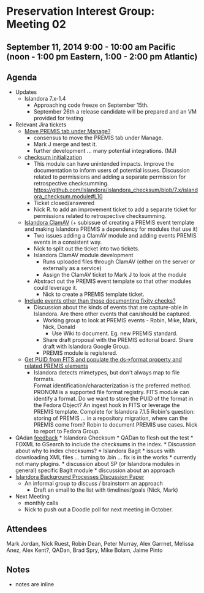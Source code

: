 # Preservation Interest Group: Meeting 02

## September 11, 2014 9:00 - 10:00 am Pacific (noon - 1:00 pm Eastern, 1:00 - 2:00 pm Atlantic)

## Agenda

* Updates 
  * Islandora 7.x-1.4
     * Approaching code freeze on September 15th.
     * September 26th a release candidate will be prepared and an VM provided for testing
* Relevant Jira tickets
  * [Move PREMIS tab under Manage?](https://jira.duraspace.org/browse/ISLANDORA-1007)
     * consensus to move the PREMIS tab under Manage.
     * Mark J merge and test it.
     * further development ... many potential integrations. (MJ)
  * [checksum initialization](https://jira.duraspace.org/browse/ISLANDORA-1026)
     * This module can have unintended impacts.  Improve the documentation to inform users of potential issues. 
     Discussion related to permissions and adding a separate permission for retrospective checksumming.
     https://github.com/Islandora/islandora_checksum/blob/7.x/islandora_checksum.module#L10 
     * Ticket closed/answered
     * Nick R. to add an improvement ticket to add a separate ticket for permissions related to retrospective checksumming.
  * [Islandora ClamAV](https://jira.duraspace.org/browse/ISLANDORA-1038) 
     (+ subissue of creating a PREMIS event template and making Islandora PREMIS a dependency for modules that use it)
     * Two issues adding a ClamAV module and adding events PREMIS events in a consistent way.
     * Nick to split out the ticket into two tickets.
     * Islandora ClamAV module development
         * Runs uploaded files through ClamAV (either on the server or externally as a service)
         * Assign the ClamAV ticket to Mark J to look at the module
     * Abstract out the PREMIS event template so that other modules could leverage it. 
         * Nick to create a PREMIS template ticket.
  * [Include events other than those documenting fixity checks?](https://jira.duraspace.org/browse/ISLANDORA-1008)
     * Discussion about the kinds of events that are capture-able in Islandora. Are there other events that can/should be captured.
        * Working group to look at PREMIS events - Robin, Mike, Mark, Nick, Donald
            * Use Wiki to document. Eg. new PREMIS standard.
        * Share draft proposal with the PREMIS editorial board. Share draft with Islandora Google Group.
        * PREMIS module is registered.
  * [Get PUID from FITS and populate the ds->format property and related PREMIS elements](https://jira.duraspace.org/browse/ISLANDORA-1031)
      * Islandora detects mimetypes, but don't always map to file formats.  
      Format identification/characterization is the preferred method. PRONOM is a supported file format registry.
      FITS module can identify a format. Do we want to store the PUID of the format in the Fedora Object?
      An ingest hook in FITS or leverage the PREMIS template.
      Complete for Islandora 7.1.5
      Robin's question: storing of PREMIS ... in a repository migration, where can the PREMIS come from? 
      Robin to document PREMIS use cases. Nick to report to Fedora Group.
* QAdan [feedback](http://pastebin.com/raw.php?i=eHMS1YYe)
      * Islandora Checksum 
         * QADan to flesh out the test
         * FOXML to GSearch to include the checksums in the index.
            * Discussion about why to index checksums? 
       * Islandora Bagit
          * issues with downloading XML files ... turning to .bin ... fix is in the works
          * currently not many plugins.
             * discussion about SP (or Islandora modules in general) specific BagIt module
             * discussion about an approach
* [Islandora Background Processes Discussion Paper](https://github.com/Islandora/Islandora-Preservation-Interest-Group/tree/main/background_services_discussion_paper)
   * An informal group to discuss / brainstorm an approach 
      * Draft an email to the list with timelines/goals (Nick, Mark)
* Next Meeting
   * monthly calls
   * Nick to push out a Doodle poll for next meeting in October.

## Attendees
Mark Jordan, Nick Ruest, Robin Dean, Peter Murray, Alex Garrnet, Melissa Anez, Alex Kent?, QADan, Brad Spry, Mike Bolam, Jaime Pinto

## Notes
* notes are inline
